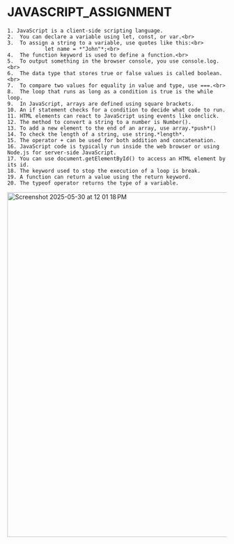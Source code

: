 # JAVASCRIPT_ASSIGNMENT

  	1.⁠ ⁠JavaScript is a client-side scripting language.
	2.	You can declare a variable using let, const, or var.<br>
	3.	To assign a string to a variable, use quotes like this:<br>
      			let name = *"John"*;<br>
	4.	The function keyword is used to define a function.<br>
	5.	To output something in the browser console, you use console.log.<br>
	6.	The data type that stores true or false values is called boolean.<br>
	7.	To compare two values for equality in value and type, use ===.<br>
	8.	The loop that runs as long as a condition is true is the while loop.
	9.	In JavaScript, arrays are defined using square brackets.
	10.	An if statement checks for a condition to decide what code to run.
	11.	HTML elements can react to JavaScript using events like onclick.
	12.	The method to convert a string to a number is Number().
	13.	To add a new element to the end of an array, use array.*push*()
	14.	To check the length of a string, use string.*length*.
	15.	The operator + can be used for both addition and concatenation.
	16.	JavaScript code is typically run inside the web browser or using Node.js for server-side JavaScript.
	17.	You can use document.getElementById() to access an HTML element by its id.
	18.	The keyword used to stop the execution of a loop is break.
	19.	A function can return a value using the return keyword.
	20.	The typeof operator returns the type of a variable.

 <img width="792" alt="Screenshot 2025-05-30 at 12 01 18 PM" src="https://github.com/user-attachments/assets/7a64e581-d61d-4594-a17f-59ca9cab1623" />
